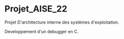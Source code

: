 # Projet_AISE_22
Projet D'architecture interne des systèmes d'exploitation.  

Developpement d'un debugger en C.
